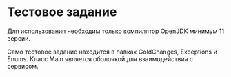# Тестовое задание

Для использования необходим только компилятор OpenJDK минимум 11 версии.

Само тестовое задание находится в папках GoldChanges, Exceptions и Enums. Класс Main является оболочкой для взаимодействия с сервисом.
